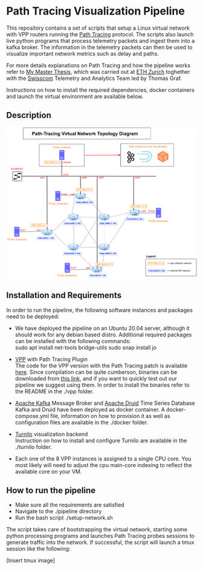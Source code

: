 # Path Tracing Visualization Pipeline

This repository contains a set of scripts that setup a Linux virtual network with VPP routers running the [Path Tracing](https://github.com/path-tracing) protocol. The scripts also launch live python programs that process telemetry packets and ingest them into a kafka broker. The information in the telemetry packets can then be used to visualize important network metrics such as delay and paths.

For more details explanations on Path Tracing and how the pipeline works refer to [My Master Thesis](https://leonardorodoni.ch/thesis.pdf), which was carried out at [ETH Zurich](https://ee.ethz.ch/) toghether with the [Swisscom](https://swisscom.ch) Telemetry and Analytics Team led by Thomas Graf. 

Instructions on how to install the required dependencies, docker containers and launch the virtual environment are available below.

## Description
![Alt text](images/draft_final_pipeline.png?raw=true "Title")

## Installation and Requirements

In order to run the pipeline, the following software instances and packages need to be deployed:

- We have deployed the pipeline on an Ubuntu 20.04 server, although it should work for any debian based distro. Additional required packages can be installed with the following commands:  
        sudo apt install net-tools bridge-utils 
        sudo snap install jo

- [VPP](https://s3-docs.fd.io/vpp/22.06/) with Path Tracing Plugin  
    The code for the VPP version with the Path Tracing patch is available [here](https://github.com/path-tracing/vpp). Since compilation can be quite cumberson, binaries can be downloaded from [this link](https://leonardorodoni.ch/link_for_binaries), and if you want to quickly test out our pipeline we suggest using them. In order to install the binaries refer to the README in the ./vpp folder.

- [Apache Kafka](https://kafka.apache.org/) Message Broker and [Apache Druid](https://druid.apache.org/) Time Series Database  
    Kafka and Druid have been deployed as docker container. A docker-compose.yml file, information on how to provision it as well as configuration files are available in the ./docker folder. 

- [Turnilo](https://github.com/allegro/turnilo) visualization backend  
    Instruction on how to install and configure Turnilo are available in the ./turnilo folder. 

- Each one of the 8 VPP instances is assigned to a single CPU core. You most likely will need to adjust the cpu main-core indexing to reflect the available core on your VM. 

## How to run the pipeline

- Make sure all the requirements are satisfied
- Navigate to the ./pipeline directory
- Run the bash script ./setup-network.sh

The script takes care of bootstrapping the virtual network, starting some python processing programs and launches Path Tracing probes sessions to generate traffic into the network. If successful, the script will launch a tmux session like the following:

[Insert tmux image]